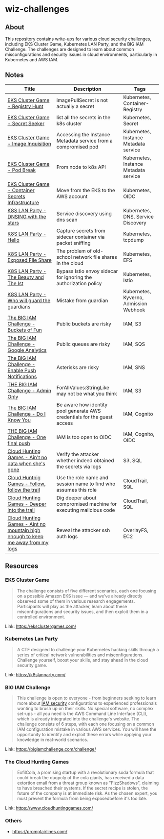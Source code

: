 # wiz-challenges

## About

This repository contains write-ups for various cloud security challenges, including EKS Cluster Game, Kubernetes LAN Party, and the BIG IAM Challenge. The challenges are designed to learn about common misconfigurations and security issues in cloud environments, particularly in Kubernetes and AWS IAM.

## Notes

| Title                                                                                                                                                                                                     | Description                                                              | Tags                                   |
| --------------------------------------------------------------------------------------------------------------------------------------------------------------------------------------------------------- | ------------------------------------------------------------------------ | -------------------------------------- |
| [EKS Cluster Game - Registry Hunt](notes/EKS%20Cluster%20Game%20-%20Registry%20Hunt.md)                                                                                                                   | imagePullSecret is not actually a secret                                 | Kubernetes, Container-Registry         |
| [EKS Cluster Game - Secret Seeker](notes/EKS%20Cluster%20Game%20-%20Secret%20Seeker.md)                                                                                                                   | list all the secrets in the k8s cluster                                  | Kubernetes, Secret                     |
| [EKS Cluster Game - Image Inquisition](./notes/EKS%20Cluster%20Game%20-%20Image%20Inquisition.md)                                                                                                         | Accessing the Instance Metadata service from a compromised pod           | Kubernetes, Instance Metadata service  |
| [EKS Cluster Game - Pod Break](./notes/EKS%20Cluster%20Game%20-%20Pod%20Break.md)                                                                                                                         | From node to k8s API                                                     | Kubernetes, Instance Metadata service  |
| [EKS Cluster Game - Container Secrets Infrastructure](https://github.com/timyiu478/wiz-challenges/blob/main/notes/EKS%20Cluster%20Game%20-%20Container%20Secrets%20Infrastructure.md)                     | Move from the EKS to the AWS account                                     | Kubernetes, OIDC                       |
| [K8S LAN Party - DNSING with the stars](notes/K8S%20LAN%20Party%20-%20DNSING%20with%20the%20stars.md)                                                                                                     | Service discovery using dns scan                                         | Kubernetes, DNS, Service Discovery     |
| [K8S LAN Party - Hello](notes/K8S%20LAN%20Party%20-%20Hello.md)                                                                                                                                           | Capture secrets from sidecar container via packet sniffing               | Kubernetes, tcpdump                    |
| [K8S LAN Party - Exposed File Share ](notes/K8S%20LAN%20Party%20-%20Exposed%20File%20Share.md)                                                                                                            | The problem of old-school network file shares in the cloud               | Kubernetes, EFS                        |
| [K8S LAN Party - The Beauty and The Ist](notes/K8S%20LAN%20Party%20-%20The%20Beauty%20and%20The%20Ist.md)                                                                                                 | Bypass Istio envoy sidecar for ignoring the authorization policy         | Kubernetes, Istio                      |
| [K8S LAN Party - Who will guard the guardians](notes/K8S%20LAN%20Party%20-%20Who%20will%20guard%20the%20guardians.md)                                                                                     | Mistake from guardian                                                    | Kubernetes, Kyverno, Admission Webhook |
| [The BIG IAM Challenge - Buckets of Fun](notes/The%20BIG%20IAM%20Challenge%20-%20Buckets%20of%20Fun.md)                                                                                                   | Public buckets are risky                                                 | IAM, S3                                |
| [The BIG IAM Challenge - Google Analytics](notes/The%20BIG%20IAM%20Challenge%20-%20Google%20Analytics.md)                                                                                                 | Public queues are risky                                                  | IAM, SQS                               |
| [The BIG IAM Challenge - Enable Push Notifications](notes/The%20BIG%20IAM%20Challenge%20-%20Google%20Analytics.md)                                                                                        | Asterisks are risky                                                      | IAM, SNS                               |
| [THE BIG IAM Challenge - Admin Only](notes/THE%20BIG%20IAM%20Challenge%20-%20Admin%20Only.md)                                                                                                             | ForAllValues:StringLike may not be what you think                        | IAM, S3                                |
| [The BIG IAM Challenge - Do I Know You](notes/The%20BIG%20IAM%20Challenge%20-%20Do%20I%20Know%20You.md)                                                                                                   | Be aware how identity pool generate AWS credentials for the guest access | IAM, Cognito                           |
| [THE BIG IAM Challenge - One final push](notes/THE%20BIG%20IAM%20Challenge%20-%20One%20final%20push)                                                                                                      | IAM is too open to OIDC                                                  | IAM, Cognito, OIDC                     |
| [Cloud Hunting Games - Ain't no data when she's gone](notes/Cloud%20Hunting%20Games%20-%20Ain't%20no%20data%20when%20she's%20gone.md)                                                                     | Verify the attacker whether indeed obtained the secrets via logs         | S3, SQL                                |
| [Cloud Huntnig Games - Follow, follow the trail](notes/Cloud%20Huntnig%20Games%20-%20Follow%20the%20trail.md)                                                                                             | Use the role name and session name to find who assumes this role         | CloudTrail, SQL                        |
| [Cloud Hunting Games - Deeper into the trail](notes/Cloud%20Hunting%20Games%20-%20Deeper%20into%20the%20trail.md)                                                                                         | Dig deeper about compromised machine for executing malicious code        | CloudTrail, SQL                        |
| [Cloud Hunting Games - Aint no mountain high enough to keep me away from my logs](notes/Cloud%20Hunting%20Games%20-%20Aint%20no%20mountain%20high%20enough%20to%20keep%20me%20away%20from%20my%20logs.md) | Reveal the attacker ssh auth logs                                        | OverlayFS, EC2                         |

## Resources

### EKS Cluster Game

> The challenge consists of five different scenarios, each one focusing on a possible Amazon EKS issue — and we’ve already directly observed some of them in various research engagements. Participants will play as the attacker, learn about these misconfigurations and security issues, and then exploit them in a controlled environment.

Link: https://eksclustergames.com/

### Kubernetes Lan Party

> A CTF designed to challenge your Kubernetes hacking skills through a series of critical network vulnerabilities and misconfigurations. Challenge yourself, boost your skills, and stay ahead in the cloud security game.

Link: https://k8slanparty.com/

### BIG IAM Challenge

> This challenge is open to everyone - from beginners seeking to learn more about [IAM security](https://www.wiz.io/academy/iam-security) configurations to experienced professionals wanting to brush up on their skills. No special software, no complex set-ups - all you need is the AWS Command Line Interface (CLI), which is already integrated into the challenge's website. The challenge consists of 6 steps, with each one focusing on a common IAM configuration mistake in various AWS services. You will have the opportunity to identify and exploit these errors while applying your knowledge in real-world scenarios.

Link: https://bigiamchallenge.com/challenge/

### The Cloud Hunting Games

> ExfilCola, a promising startup with a revolutionary soda formula that could break the duopoly of the cola giants, has received a data extortion email from a threat group known as "FizzShadows", claiming to have breached their systems. If the secret recipe is stolen, the future of the company is at immediate risk. As the chosen expert, you must prevent the formula from being exposedbefore it's too late.

Link: https://www.cloudhuntinggames.com/

### Others

- https://promptairlines.com/
